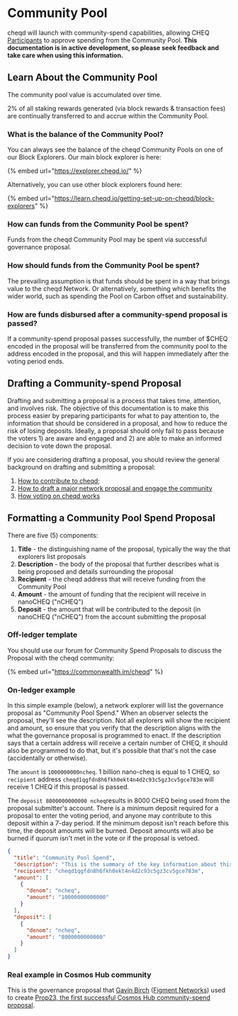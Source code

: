 # Community Pool

cheqd will launch with community-spend capabilities, allowing CHEQ [Participants](../getting-started/basic-concepts/what-is-bonding-delegation.md#what-is-a-participant) to approve spending from the Community Pool. **This documentation is in active development, so please seek feedback and take care when using this information.**

## Learn About the Community Pool

The community pool value is accumulated over time.

2% of all staking rewards generated (via block rewards & transaction fees) are continually transferred to and accrue within the Community Pool.

### What is the balance of the Community Pool?

You can always see the balance of the cheqd Community Pools on one of our Block Explorers. Our main block explorer is here:

{% embed url="https://explorer.cheqd.io/" %}

Alternatively, you can use other block explorers found here:

{% embed url="https://learn.cheqd.io/getting-set-up-on-cheqd/block-explorers" %}

### How can funds from the Community Pool be spent?

Funds from the cheqd Community Pool may be spent via successful governance proposal.

### How should funds from the Community Pool be spent?

The prevailing assumption is that funds should be spent in a way that brings value to the cheqd Network. Or alternatively, something which benefits the wider world, such as spending the Pool on Carbon offset and sustainability.

### How are funds disbursed after a community-spend proposal is passed?

If a community-spend proposal passes successfully, the number of $CHEQ encoded in the proposal will be transferred from the community pool to the address encoded in the proposal, and this will happen immediately after the voting period ends.

## Drafting a Community-spend Proposal

Drafting and submitting a proposal is a process that takes time, attention, and involves risk. The objective of this documentation is to make this process easier by preparing participants for what to pay attention to, the information that should be considered in a proposal, and how to reduce the risk of losing deposits. Ideally, a proposal should only fail to pass because the voters 1) are aware and engaged and 2) are able to make an informed decision to vote down the proposal.

If you are considering drafting a proposal, you should review the general background on drafting and submitting a proposal:

1. [How to contribute to cheqd;](https://gov.cheqd.io/contributing)
2. [How to draft a major network proposal and engage the community](https://gov.cheqd.io/contributing/major-network-changes)
3. [How voting on cheqd works](../getting-started/basic-concepts/understanding-voting.md)

## Formatting a Community Pool Spend Proposal

There are five (5) components:

1. **Title** - the distinguishing name of the proposal, typically the way the that explorers list proposals
2. **Description** - the body of the proposal that further describes what is being proposed and details surrounding the proposal
3. **Recipient** - the cheqd address that will receive funding from the Community Pool
4. **Amount** - the amount of funding that the recipient will receive in nanoCHEQ ("nCHEQ")
5. **Deposit** - the amount that will be contributed to the deposit (in nanoCHEQ ("nCHEQ") from the account submitting the proposal

### **Off-ledger template**

You should use our forum for Community Spend Proposals to discuss the Proposal with the cheqd community:

{% embed url="https://commonwealth.im/cheqd" %}

### On-ledger example

In this simple example (below), a network explorer will list the governance proposal as "Community Pool Spend." When an observer selects the proposal, they'll see the description. Not all explorers will show the recipient and amount, so ensure that you verify that the description aligns with the what the governance proposal is programmed to enact. If the description says that a certain address will receive a certain number of CHEQ, it should also be programmed to do that, but it's possible that that's not the case (accidentally or otherwise).

The `amount` is `1000000000ncheq`. 1 billion nano-cheq is equal to 1 CHEQ, so `recipient` address `cheqd1qgfdn8h6fkh0ekt4n4d2c93c5gz3cv5gce783m` will receive 1 CHEQ if this proposal is passed.

The `deposit 8000000000000 ncheq`results in 8000 CHEQ being used from the proposal submitter's account. There is a minimum deposit required for a proposal to enter the voting period, and anyone may contribute to this deposit within a 7-day period. If the minimum deposit isn't reach before this time, the deposit amounts will be burned. Deposit amounts will also be burned if quorum isn't met in the vote or if the proposal is vetoed.

```json
{
  "title": "Community Pool Spend",
  "description": "This is the summary of the key information about this proposal. Include the URL to a PDF version of your full proposal.",
  "recipient": "cheqd1qgfdn8h6fkh0ekt4n4d2c93c5gz3cv5gce783m",
  "amount": [
    {
      "denom": "ncheq",
      "amount": "10000000000000"
    }
  ],
  "deposit": [
    {
      "denom": "ncheq",
      "amount": "8000000000000"
    }
  ]
}
```

### Real example in Cosmos Hub community

This is the governance proposal that [Gavin Birch](https://twitter.com/Ether\_Gavin) ([Figment Networks](https://figment.network)) used to create [Prop23, the first successful Cosmos Hub community-spend proposal](https://hubble.figment.network/cosmos/chains/cosmoshub-3/governance/proposals/23).
